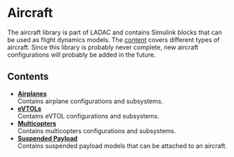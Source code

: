 # Aircraft

The aircraft library is part of LADAC and contains Simulink blocks that can be used
as flight dynamics models.
The [content](Contents) covers different types of aircraft.
Since this library is probably never complete, new aircraft configurations will
probably be added in the future.


## Contents

- [**Airplanes**](airplanes)  
Contains airplane configurations and subsystems.
- [**eVTOLs**](evtols)  
Contains eVTOL configurations and subsystems.
- [**Multicopters**](multicopters)  
Contains multicopters configurations and subsystems.
- [**Suspended Payload**](suspended_payload)  
Contains suspended payload models that can be attached to an aircraft.
